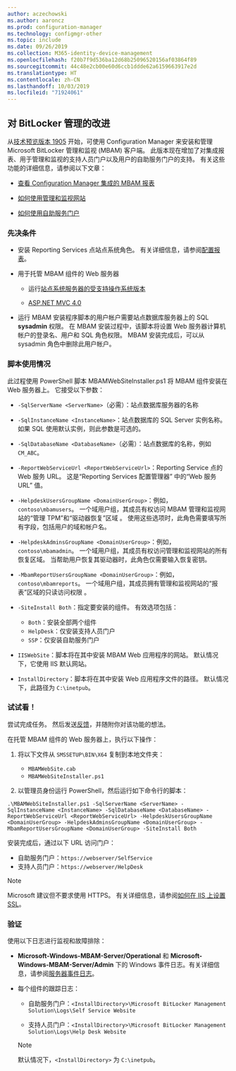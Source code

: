 ```yaml
---
author: aczechowski
ms.author: aaroncz
ms.prod: configuration-manager
ms.technology: configmgr-other
ms.topic: include
ms.date: 09/26/2019
ms.collection: M365-identity-device-management
ms.openlocfilehash: f20b7f9d536ba12d68b25096520156af03864f89
ms.sourcegitcommit: 44c48e2cb00e60d6ccb1ddde62a6159663917e2d
ms.translationtype: HT
ms.contentlocale: zh-CN
ms.lasthandoff: 10/03/2019
ms.locfileid: "71924061"
---
```

## <a name="bkmk_bitlocker"></a> 对 BitLocker 管理的改进

<!--3601034-->

从[技术预览版本 1905](/sccm/core/get-started/2019/technical-preview-1905#bkmk_bitlocker) 开始，可使用 Configuration Manager 来安装和管理 Microsoft BitLocker 管理和监视 (MBAM) 客户端。 此版本现在增加了对集成报表、用于管理和监视的支持人员门户以及用户的自助服务门户的支持。 有关这些功能的详细信息，请参阅以下文章：

- [查看 Configuration Manager 集成的 MBAM 报表](https://docs.microsoft.com/microsoft-desktop-optimization-pack/mbam-v25/viewing-mbam-25-reports-for-the-configuration-manager-integration-topology)

- [如何使用管理和监视网站](https://docs.microsoft.com/microsoft-desktop-optimization-pack/mbam-v25/how-to-use-the-administration-and-monitoring-website)

- [如何使用自助服务门户](https://docs.microsoft.com/microsoft-desktop-optimization-pack/mbam-v25/how-to-use-the-self-service-portal-to-regain-access-to-a-computer-mbam-25)

### <a name="prerequisites"></a>先决条件

- 安装 Reporting Services 点站点系统角色。 有关详细信息，请参阅[配置报表](/sccm/core/servers/manage/configuring-reporting)。

- 用于托管 MBAM 组件的 Web 服务器

  - 运行[站点系统服务器的受支持操作系统版本](/sccm/core/plan-design/configs/supported-operating-systems-for-site-system-servers)

  - [ASP.NET MVC 4.0](https://docs.microsoft.com/aspnet/mvc/mvc4)

- 运行 MBAM 安装程序脚本的用户帐户需要站点数据库服务器上的 SQL **sysadmin** 权限。 在 MBAM 安装过程中，该脚本将设置 Web 服务器计算机帐户的登录名、用户和 SQL 角色权限。 MBAM 安装完成后，可以从 sysadmin 角色中删除此用户帐户。

### <a name="script-usage"></a>脚本使用情况

此过程使用 PowerShell 脚本 MBAMWebSiteInstaller.ps1 将 MBAM 组件安装在 Web 服务器上。 它接受以下参数：

- `-SqlServerName <ServerName>`（必需）：站点数据库服务器的名称

- `-SqlInstanceName <InstanceName>`：站点数据库的 SQL Server 实例名称。 如果 SQL 使用默认实例，则此参数是可选的。

- `-SqlDatabaseName <DatabaseName>`（必需）：站点数据库的名称，例如 `CM_ABC`。

- `-ReportWebServiceUrl <ReportWebServiceUrl>`：Reporting Service 点的 Web 服务 URL。 这是“Reporting Services 配置管理器”  中的“Web 服务 URL”  值。

- `-HelpdeskUsersGroupName <DomainUserGroup>`：例如，`contoso\mbamusers`。 一个域用户组，其成员有权访问 MBAM 管理和监视网站的“管理 TPM”和“驱动器恢复”区域   。 使用这些选项时，此角色需要填写所有字段，包括用户的域和帐户名。

- `-HelpdeskAdminsGroupName <DomainUserGroup>`：例如，`contoso\mbamadmin`。 一个域用户组，其成员有权访问管理和监视网站的所有恢复区域。 当帮助用户恢复其驱动器时，此角色仅需要输入恢复密钥。

- `-MbamReportUsersGroupName <DomainUserGroup>`：例如，`contoso\mbamreports`。 一个域用户组，其成员拥有管理和监视网站的“报表”区域的只读访问权限  。

- `-SiteInstall Both`：指定要安装的组件。 有效选项包括：
  - `Both`：安装全部两个组件
  - `HelpDesk`：仅安装支持人员门户
  - `SSP`：仅安装自助服务门户

- `IISWebSite`：脚本将在其中安装 MBAM Web 应用程序的网站。 默认情况下，它使用 IIS 默认网站。

- `InstallDirectory`：脚本将在其中安装 Web 应用程序文件的路径。 默认情况下，此路径为 `C:\inetpub`。

### <a name="try-it-out"></a>试试看！

尝试完成任务。 然后发送[反馈](/sccm/core/understand/find-help#product-feedback)，并随附你对该功能的想法。

在托管 MBAM 组件的 Web 服务器上，执行以下操作：

1. 将以下文件从 `SMSSETUP\BIN\X64` 复制到本地文件夹：

    - `MBAMWebSite.cab`
    - `MBAMWebSiteInstaller.ps1`

1. 以管理员身份运行 PowerShell，然后运行如下命令行的脚本：

  `.\MBAMWebSiteInstaller.ps1 -SqlServerName <ServerName> -SqlInstanceName <InstanceName> -SqlDatabaseName <DatabaseName> -ReportWebServiceUrl <ReportWebServiceUrl> -HelpdeskUsersGroupName <DomainUserGroup> -HelpdeskAdminsGroupName <DomainUserGroup> -MbamReportUsersGroupName <DomainUserGroup> -SiteInstall Both`

安装完成后，通过以下 URL 访问门户：

- 自助服务门户：`https://webserver/SelfService`
- 支持人员门户：`https://webserver/HelpDesk`

> [!NOTE]
> Microsoft 建议但不要求使用 HTTPS。 有关详细信息，请参阅[如何在 IIS 上设置 SSL](https://docs.microsoft.com/iis/manage/configuring-security/how-to-set-up-ssl-on-iis)。

### <a name="verify"></a>验证

使用以下日志进行监视和故障排除：

- **Microsoft-Windows-MBAM-Server/Operational** 和 **Microsoft-Windows-MBAM-Server/Admin** 下的 Windows 事件日志。有关详细信息，请参阅[服务器事件日志](https://docs.microsoft.com/microsoft-desktop-optimization-pack/mbam-v25/server-event-logs)。

- 每个组件的跟踪日志：

  - 自助服务门户：`<InstallDirectory>\Microsoft BitLocker Management Solution\Logs\Self Service Website`

  - 支持人员门户：`<InstallDirectory>\Microsoft BitLocker Management Solution\Logs\Help Desk Website`

  > [!NOTE]
  > 默认情况下，`<InstallDirectory>` 为 `C:\inetpub`。
